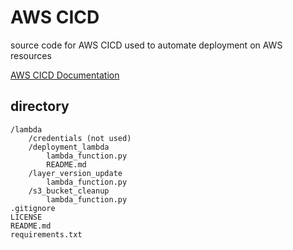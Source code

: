 # AWS CICD
source code for AWS CICD used to automate 
deployment on AWS resources 

[AWS CICD Documentation](https://rightful-sweater-058.notion.site/AWS-CICD-89f64e48554f44349bf208c843cba76f)

## directory

```
/lambda
    /credentials (not used)
    /deployment_lambda
        lambda_function.py
        README.md
    /layer_version_update
        lambda_function.py
    /s3_bucket_cleanup
        lambda_function.py
.gitignore
LICENSE
README.md
requirements.txt
```